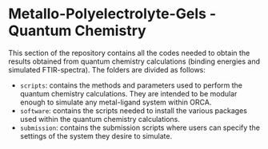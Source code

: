 # Metallo-Polyelectrolyte-Gels - Quantum Chemistry
This section of the repository contains all the codes needed to obtain the results obtained from quantum chemistry calculations (binding energies and simulated FTIR-spectra). The folders are divided as follows:
* `scripts`: contains the methods and parameters used to perform the quantum chemistry calculations. They are intended to be modular enough to simulate any metal-ligand system within ORCA.
* `software`: contains the scripts needed to install the various packages used within the quantum chemistry calculations.
* `submission`: contains the submission scripts where users can specify the settings of the system they desire to simulate. 